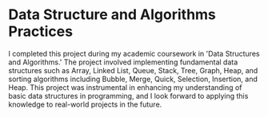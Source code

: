 # Data Structure and Algorithms Practices

I completed this project during my academic coursework in 'Data Structures and Algorithms.' The project involved implementing fundamental data structures such as Array, Linked List, Queue, Stack, Tree, Graph, Heap, and sorting algorithms including Bubble, Merge, Quick, Selection, Insertion, and Heap. This project was instrumental in enhancing my understanding of basic data structures in programming, and I look forward to applying this knowledge to real-world projects in the future.
